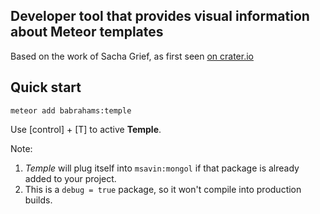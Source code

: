 Developer tool that provides visual information about Meteor templates
----

Based on the work of Sacha Grief, as first seen [on crater.io](http://crater.io/posts/CrigwRm5dfcDE625e)

Quick start
----

```
meteor add babrahams:temple
```

Use [control] + [T] to active __Temple__.

Note:

1. _Temple_ will plug itself into `msavin:mongol` if that package is already added to your project.
2. This is a `debug = true` package, so it won't compile into production builds.

